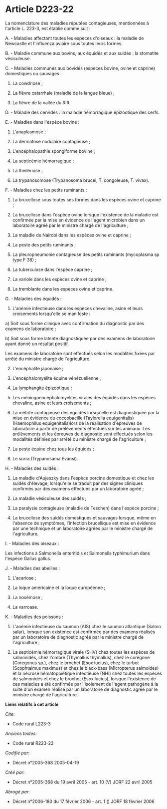 # Article D223-22

La nomenclature des maladies réputées contagieuses, mentionnées à l'article L. 223-3, est établie comme suit :

A. - Maladies affectant toutes les espèces d'oiseaux : la maladie de Newcastle et l'influenza aviaire sous toutes leurs
formes.

B. - Maladie commune aux bovins, aux équidés et aux suidés : la stomatite vésiculeuse.

C. - Maladies communes aux bovidés (espèces bovine, ovine et caprine) domestiques ou sauvages :

1. La cowdriose ;

2. La fièvre catarrhale (maladie de la langue bleue) ;

3. La fièvre de la vallée du Rift.

D. - Maladie des cervidés : la maladie hémorragique épizootique des cerfs.

E. - Maladies dans l'espèce bovine :

1. L'anaplasmose ;

2. La dermatose nodulaire contagieuse ;

3. L'encéphalopathie spongiforme bovine ;

4. La septicémie hémorragique ;

5. La theilériose ;

6. La trypanosomose (Trypanosoma brucei, T. congoleuse, T. vivax).

F. - Maladies chez les petits ruminants :

1. La brucellose sous toutes ses formes dans les espèces ovine et caprine ;

2. La brucellose dans l'espèce ovine lorsque l'existence de la maladie est confirmée par la mise en évidence de l'agent
microbien dans un laboratoire agréé par le ministre chargé de l'agriculture ;

3. La maladie de Nairobi dans les espèces ovine et caprine ;

4. La peste des petits ruminants ;

5. La pleuropneumonie contagieuse des petits ruminants (mycoplasma sp type F 38) ;

6. La tuberculose dans l'espèce caprine ;

7. La variole dans les espèces ovine et caprine ;

8. La tremblante dans les espèces ovine et caprine.

G. - Maladies des équidés :

1. L'anémie infectieuse dans les espèces chevaline, asine et leurs croisements lorsqu'elle se manifeste :

a) Soit sous forme clinique avec confirmation du diagnostic par des examens de laboratoire ;

b) Soit sous forme latente diagnostiquée par des examens de laboratoire ayant donné un résultat positif.

Les examens de laboratoire sont effectués selon les modalités fixées par arrêté du ministre chargé de l'agriculture.

2. L'encéphalite japonaise ;

3. L'encéphalomyélite équine vénézuélienne ;

4. La lymphangite épizootique ;

5. Les méningoencéphalomyélites virales des équidés dans les espèces chevaline, asine et leurs croisements ;

6. La métrite contagieuse des équidés lorsqu'elle est diagnostiquée par la mise en évidence du coccobacille (Taylorella
equigenitalis)(Haemophilus equigenitalis)lors de la réalisation d'épreuves de laboratoire à partir de prélèvements effectués
sur les animaux. Les prélèvements et les épreuves de diagnostic sont effectués selon les modalités définies par arrêté du
ministre chargé de l'agriculture ;

7. La peste équine chez tous les équidés ;

8. Le surra (Trypanosama Evansi).

H. - Maladies des suidés :

1. La maladie d'Aujeszky dans l'espèce porcine domestique et chez les suidés d'élevage, lorsqu'elle se traduit par des signes
cliniques confirmés par des examens effectués par un laboratoire agréé ;

2. La maladie vésiculeuse des suidés ;

3. La paralysie contagieuse (maladie de Teschen) dans l'espèce porcine ;

4. La brucellose des suidés domestiques et sauvages lorsque, même en l'absence de symptômes, l'infection brucellique est mise
en évidence par une technique et un laboratoire agréés par le ministre chargé de l'agriculture.

I. - Maladies des oiseaux :

Les infections à Salmonella enteritidis et Salmonella typhimurium dans l'espèce Gallus gallus.

J. - Maladies des abeilles :

1. L'acariose ;

2. La loque américaine et la loque européenne ;

3. La nosémose ;

4. La varroase.

K. - Maladies des poissons :

1. L'anémie infectieuse du saumon (AIS) chez le saumon atlantique (Salmo salar), lorsque son existence est confirmée par des
examens réalisés par un laboratoire de diagnostic agréé par le ministre chargé de l'agriculture ;

2. La septicémie hémorragique virale (SHV) chez toutes les espèces de salmonidés, chez l'ombre (Thymallus thymallus), chez le
corégone (Coregonus sp.), chez le brochet (Esox lucius), chez le turbot (Scophtalmus maximus) et chez le black-bass
(Micropterus salmoides) et la nécrose hématopoïétique infectieuse (NHI) chez toutes les espèces de salmonidés et chez le
brochet (Esox lucius), lorsque l'existence de ces maladies a été confirmée par l'isolement de l'agent pathogène à la suite
d'un examen réalisé par un laboratoire de diagnostic agréé par le ministre chargé de l'agriculture.

**Liens relatifs à cet article**

_Cite_:

  - Code rural L223-3

_Anciens textes_:

  - Code rural R223-22

_Codifié par_:

  - Décret n°2005-368 2005-04-19

_Créé par_:

  - Décret n°2005-368 du 19 avril 2005 - art. 10 (V) JORF 22 avril 2005

_Abrogé par_:

  - Décret n°2006-180 du 17 février 2006 - art. 1 () JORF 18 février 2006
